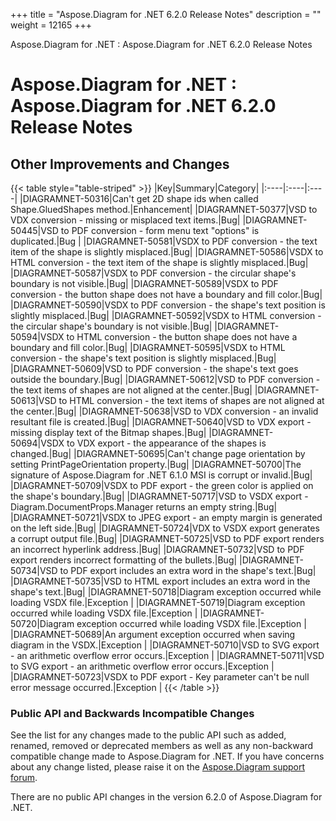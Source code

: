 +++
title = "Aspose.Diagram for .NET 6.2.0 Release Notes" 
description = "" 
weight = 12165 
+++

Aspose.Diagram for .NET : Aspose.Diagram for .NET 6.2.0 Release Notes  

# Aspose.Diagram for .NET : Aspose.Diagram for .NET 6.2.0 Release Notes


## Other Improvements and Changes

{{< table style="table-striped" >}}
|Key|Summary|Category|
|:----|:----|:----|
|DIAGRAMNET-50316|Can't get 2D shape ids when called Shape.GluedShapes method.|Enhancement|
|DIAGRAMNET-50377|VSD to VDX conversion - missing or misplaced text items.|Bug|
|DIAGRAMNET-50445|VSD to PDF conversion - form menu text "options" is duplicated.|Bug  |
|DIAGRAMNET-50581|VSDX to PDF conversion - the text item of the shape is slightly misplaced.|Bug|
|DIAGRAMNET-50586|VSDX to HTML conversion - the text item of the shape is slightly misplaced.|Bug|
|DIAGRAMNET-50587|VSDX to PDF conversion - the circular shape's boundary is not visible.|Bug|
|DIAGRAMNET-50589|VSDX to PDF conversion - the button shape does not have a boundary and fill color.|Bug|
|DIAGRAMNET-50590|VSDX to PDF conversion - the shape's text position is slightly misplaced.|Bug|
|DIAGRAMNET-50592|VSDX to HTML conversion - the circular shape's boundary is not visible.|Bug|
|DIAGRAMNET-50594|VSDX to HTML conversion - the button shape does not have a boundary and fill color.|Bug|
|DIAGRAMNET-50595|VSDX to HTML conversion - the shape's text position is slightly misplaced.|Bug|
|DIAGRAMNET-50609|VSD to PDF conversion - the shape's text goes outside the boundary.|Bug|
|DIAGRAMNET-50612|VSD to PDF conversion - the text items of shapes are not aligned at the center.|Bug|
|DIAGRAMNET-50613|VSD to HTML conversion - the text items of shapes are not aligned at the center.|Bug|
|DIAGRAMNET-50638|VSD to VDX conversion - an invalid resultant file is created.|Bug|
|DIAGRAMNET-50640|VSD to VDX export - missing display text of the Bitmap shapes.|Bug|
|DIAGRAMNET-50694|VSDX to VDX export - the appearance of the shapes is changed.|Bug|
|DIAGRAMNET-50695|Can't change page orientation by setting PrintPageOrientation property.|Bug|
|DIAGRAMNET-50700|The signature of Aspose.Diagram for .NET 6.1.0 MSI is corrupt or invalid.|Bug|
|DIAGRAMNET-50709|VSDX to PDF export - the green color is applied on the shape's boundary.|Bug|
|DIAGRAMNET-50717|VSD to VSDX export - Diagram.DocumentProps.Manager returns an empty string.|Bug|
|DIAGRAMNET-50721|VSDX to JPEG export - an empty margin is generated on the left side.|Bug|
|DIAGRAMNET-50724|VDX to VSDX export generates a corrupt output file.|Bug|
|DIAGRAMNET-50725|VSD to PDF export renders an incorrect hyperlink address.|Bug|
|DIAGRAMNET-50732|VSD to PDF export renders incorrect formatting of the bullets.|Bug|
|DIAGRAMNET-50734|VSD to PDF export includes an extra word in the shape's text.|Bug|
|DIAGRAMNET-50735|VSD to HTML export includes an extra word in the shape's text.|Bug|
|DIAGRAMNET-50718|Diagram exception occurred while loading VSDX file.|Exception  |
|DIAGRAMNET-50719|Diagram exception occurred while loading VSDX file.|Exception  |
|DIAGRAMNET-50720|Diagram exception occurred while loading VSDX file.|Exception  |
|DIAGRAMNET-50689|An argument exception occurred when saving diagram in the VSDX.|Exception  |
|DIAGRAMNET-50710|VSD to SVG export - an arithmetic overflow error occurs.|Exception  |
|DIAGRAMNET-50711|VSD to SVG export - an arithmetic overflow error occurs.|Exception  |
|DIAGRAMNET-50723|VSDX to PDF export - Key parameter can't be null error message occurred.|Exception  |
{{< /table >}}

### Public API and Backwards Incompatible Changes

See the list for any changes made to the public API such as added, renamed, removed or deprecated members as well as any non-backward compatible change made to Aspose.Diagram for .NET. If you have concerns about any change listed, please raise it on the [Aspose.Diagram support forum](http://www.aspose.com/community/forums/aspose.diagram-product-family/489/showforum.aspx).

There are no public API changes in the version 6.2.0 of Aspose.Diagram for .NET.

